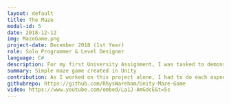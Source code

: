 ```yaml
---
layout: default
title: The Maze
modal-id: 5
date: 2018-12-12
img: MazeGame.png
project-date: December 2018 (1st Year)
role: Solo Programmer & Level Designer
language: C#
description: For my first University Assignment, I was tasked to demonstrate simple level design and programming techniques in order to add interactive mechanics to a basic game, using the Unity games engine. As there was no detail on what sort of game it must be, I decided to stick with a simple maze idea in order to implement random mechanics with it still suiting the genre.
summary: Simple maze game created in Unity
contribution: As I worked on this project alone, I had to do each aspect personally; planning, programming, level design and asset building/sourcing.<br><br>Mechanics Implemented<ul><li>Main Menu</li><li>Options Menu (Adjustable Screen Resolution)</li><li>Walking and Jumping</li><li>Opening and Closing Doors</li><li>Locked Doors with Collectable Keys</li><li>Teleportation</li><li>Time Lasers which Respawn the Player if Touched</li><li>Collapsible Pathway</li><li>Pop-up Hints</li></ul>
githubrepo: https://github.com/RhysWareham/Unity-Maze-Game
video: https://www.youtube.com/embed/La1J-AmGdcE&t=5s
---
```

